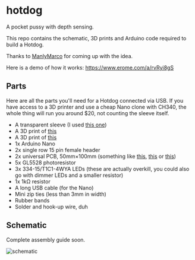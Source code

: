 # hotdog
A pocket pussy with depth sensing.

This repo contains the schematic, 3D prints and Arduino code required to build a Hotdog.

Thanks to [ManlyMarco](https://github.com/ManlyMarco) for coming up with the idea.

Here is a demo of how it works: https://www.erome.com/a/rvRyi8gS

## Parts
Here are all the parts you'll need for a Hotdog connected via USB. If you have access to a 3D printer and use a cheap Nano clone with CH340, the whole thing will run you around $20, not counting the sleeve itself.
- A transparent sleeve (I used [this one](https://www.thehandy.com/product/open-ended-sleeve-hard/?ref=saucekebenfield&utm_source=saucekebenfield&utm_medium=affiliate&utm_campaign=The%20Handy%20Affiliate%20program))
- A 3D print of [this](https://github.com/Sauceke/hotdog/releases/latest/download/hotdog-case-top.stl)
- A 3D print of [this](https://github.com/Sauceke/hotdog/releases/latest/download/hotdog-case-bottom.stl)
- 1x Arduino Nano
- 2x single row 15 pin female header
- 2x universal PCB, 50mm×100mm (something like [this](https://www.amazon.de/-/en/WITTKOWARE-Perforated-Compartments-Copper-RM2-54/dp/B07W8H39TR), [this](https://www.hestore.hu/prod_10031793.html?lang=en) or [this](https://ormix.lv/en/catalog/item/id/21692/))
- 5x GL5528 photoresistor
- 3x 334-15/T1C1-4WYA LEDs (these are actually overkill, you could also go with dimmer LEDs and a smaller resistor)
- 1x 1kΩ resistor
- A long USB cable (for the Nano)
- Mini zip ties (less than 3mm in width)
- Rubber bands
- Solder and hook-up wire, duh

## Schematic
Complete assembly guide soon.

![schematic](https://github.com/Sauceke/hotdog/releases/latest/download/hotdog-circuit.png)
